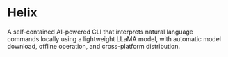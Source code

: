# Helix
A self-contained AI-powered CLI that interprets natural language commands locally using a lightweight LLaMA model, with automatic model download, offline operation, and cross-platform distribution.
